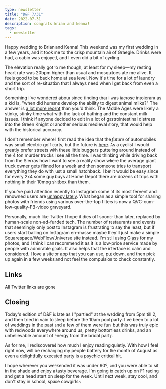 ```yaml
---
type: newsletter
title: "D&F 7/31"
date: 2022-07-31
description: congrats brian and kenna!
tags:
  - newsletter
---
```

Happy wedding to Brian and Kenna! This weekend was my first wedding in a few years, and it took me to the crisp mountain air of Graegle. Drinks were had, a cabin was enjoyed, and I even did a bit of cycling.

The elevation really got to me though, at least for my sleep—my resting heart rate was 20bpm higher than usual and mosquitoes ate me alive. It feels good to be back home at sea level. Now it's time for a lot of laundry and the sort of re-situation that I always need when I get back from even a short trip.

Something I've wondered about since finding that I was lactose intolerant as a kid is, "when did humans develop the ability to digest animal milks?" The answer is [a lot more recent](https://www.nytimes.com/2022/07/27/science/early-europeans-milk-tolerance.html) than you'd think. The Middle Ages were likely a stinky, stinky time what with the lack of bathing and the constant milk issues. I think if anyone decided to edit in a lot of gastrointestinal distress into the Green Knight or another serious medieval story, that would help with the historical accuracy.

I don't remember where I first read the idea that the _future_ of automobiles was small electric golf carts, but the future is [here](https://electrek.co/2021/10/25/i-actually-bought-a-cheap-electric-pickup-truck-from-alibaba-heres-what-showed-up/). As a cyclist I would greatly prefer streets with these little buggers puttering around instead of the 4 ton murder trucks I see all the time. I was thinking while driving back from the Sierras how I want to see a reality show where the average giant truck owner gets filmed for a week and then someone tries to transport everything they do with just a small hatchback. I bet it would be easy since for every 2x4 some guy buys at Home Depot there are dozens of trips with nothing in their 10mpg shitbox than them.

If you've paid attention recently to Instagram some of its most fervent and renowned users are [unhappy lately](https://www.theverge.com/2022/7/26/23279815/instagram-feed-kardashians-criticism-fuck-it-im-out). What began as a simple tool for sharing photos with friends using various over-the-top filters is now a QVC-cum-low-quality-FB-video graveyard. 

Personally, much like Twitter I hope it dies off sooner than later, replaced by human-scale non-ad-funded tech. The number of restaurants and events that seemingly only post to Instagram is frustrating to say the least, but if users start bailing on Instagram en-masse maybe they'll just make a simple Squarespace/WebFlow/Universe site instead. I'm still using [Glass](https://glass.photo/brookshelley) for my photos, and I think I can recommend it as it is a low-price service made by people with admirable goals. It also helps that the interface is calm and considered. I love a site or app that you can use, put down, and then pick up again in a few weeks and not feel the compulsion to check constantly.

## Links

All Twitter links are gone

## Closing

Today's edition of D&F is late as I "partied" at the wedding from 5pm till 2, and then tried in vain to sleep before the 10am pool party. I've been to a lot of weddings in the past and a few of them were fun, but this was truly epic with redwoods everywhere around us, pretty bottomless drinks, and an unbelievable amount of energy from the bridal party. 

As for me, I rediscovered how much I enjoy reading quietly. With how I feel right now, will be recharging my people battery for the month of August as even a delightfully executed party is a psychic critical hit.

I hope wherever you weekended it was under 90º, and you were able to sit in the shade and enjoy a tasty beverage. I'm going to catch up on F1 racing and get a head start on sleep for the week. Until next week, stay cool, and don't stay in school, space cowgirls~